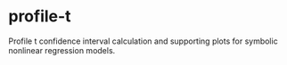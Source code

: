 # profile-t
Profile t confidence interval calculation and supporting plots for symbolic nonlinear regression models.
